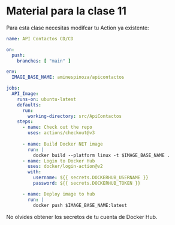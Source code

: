 # Material para la clase 11

Para esta clase necesitas modifcar tu Action ya existente:

```yaml
name: API Contactos CD/CD

on:
  push:
    branches: [ "main" ]

env:
  IMAGE_BASE_NAME: aminespinoza/apicontactos

jobs:
  API_Image:
    runs-on: ubuntu-latest
    defaults:
      run:
        working-directory: src/ApiContactos
    steps:
      - name: Check out the repo
        uses: actions/checkout@v3
        
      - name: Build Docker NET image
        run: | 
          docker build --platform linux -t $IMAGE_BASE_NAME .
      - name: Login to Docker Hub
        uses: docker/login-action@v2
        with:
          username: ${{ secrets.DOCKERHUB_USERNAME }}
          password: ${{ secrets.DOCKERHUB_TOKEN }}

      - name: Deploy image to hub
        run: |
          docker push $IMAGE_BASE_NAME:latest
```

No olvides obtener los secretos de tu cuenta de Docker Hub.
